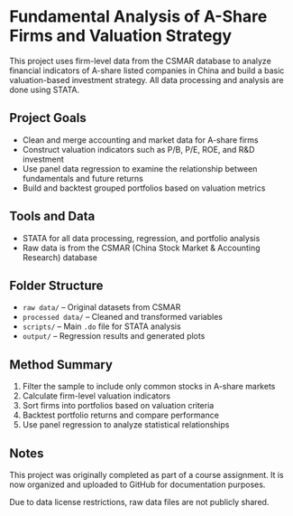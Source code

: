# Fundamental Analysis of A-Share Firms and Valuation Strategy

This project uses firm-level data from the CSMAR database to analyze financial indicators of A-share listed companies in China and build a basic valuation-based investment strategy. All data processing and analysis are done using STATA.

## Project Goals

- Clean and merge accounting and market data for A-share firms
- Construct valuation indicators such as P/B, P/E, ROE, and R&D investment
- Use panel data regression to examine the relationship between fundamentals and future returns
- Build and backtest grouped portfolios based on valuation metrics

## Tools and Data

- STATA for all data processing, regression, and portfolio analysis
- Raw data is from the CSMAR (China Stock Market & Accounting Research) database

## Folder Structure

- `raw data/` – Original datasets from CSMAR
- `processed data/` – Cleaned and transformed variables
- `scripts/` – Main `.do` file for STATA analysis
- `output/` – Regression results and generated plots

## Method Summary

1. Filter the sample to include only common stocks in A-share markets
2. Calculate firm-level valuation indicators
3. Sort firms into portfolios based on valuation criteria
4. Backtest portfolio returns and compare performance
5. Use panel regression to analyze statistical relationships

## Notes

This project was originally completed as part of a course assignment. It is now organized and uploaded to GitHub for documentation purposes.

Due to data license restrictions, raw data files are not publicly shared.

